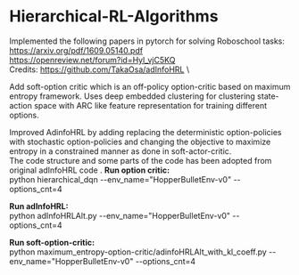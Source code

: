# Hierarchical-RL-Algorithms

Implemented the following papers in pytorch for solving Roboschool tasks: \
https://arxiv.org/pdf/1609.05140.pdf \
https://openreview.net/forum?id=Hyl_vjC5KQ \
Credits: https://github.com/TakaOsa/adInfoHRL \

Add soft-option critic which is an off-policy option-critic based on maximum entropy framework. Uses deep embedded clustering for clustering state-action space with ARC like feature representation for training different options. 


Improved AdinfoHRL by adding replacing the deterministic option-policies with stochastic option-policies and changing the objective to maximize entropy in a constrained manner as done in soft-actor-critic. \
The code structure and some parts of the code has been adopted from original adInfoHRL code .
**Run option critic:**  \
python hierarchical_dqn --env_name="HopperBulletEnv-v0" --options_cnt=4 

**Run adInfoHRL:** \
python adInfoHRLAlt.py --env_name="HopperBulletEnv-v0" --options_cnt=4 

**Run soft-option-critic:** \
python maximum_entropy-option-critic/adinfoHRLAlt_with_kl_coeff.py --env_name="HopperBulletEnv-v0" --options_cnt=4 
